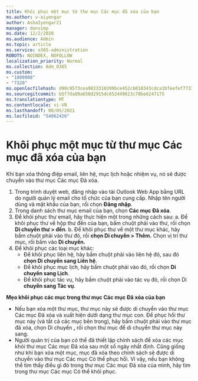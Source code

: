 ```yaml
---
title: Khôi phục một mục từ thư mục Các mục đã xóa của bạn
ms.author: v-aiyengar
author: AshaIyengar21
manager: dansimp
ms.date: 12/2/2020
ms.audience: Admin
ms.topic: article
ms.service: o365-administration
ROBOTS: NOINDEX, NOFOLLOW
localization_priority: Normal
ms.collection: Adm_O365
ms.custom:
- "1800008"
- "7320"
ms.openlocfilehash: d90c9573cea9823310399bce452cb010343cdca1bfeefef7733550125b20fffc
ms.sourcegitcommit: b5f7da89a650d2915dc652449623c78be6247175
ms.translationtype: MT
ms.contentlocale: vi-VN
ms.lasthandoff: 08/05/2021
ms.locfileid: "54062426"
---
```

# <a name="recover-an-item-from-your-deleted-items-folder"></a>Khôi phục một mục từ thư mục Các mục đã xóa của bạn

Khi bạn xóa thông điệp email, liên hệ, mục lịch hoặc nhiệm vụ, nó sẽ được chuyển vào thư mục Các mục Đã xóa.

1. Trong trình duyệt web, đăng nhập vào tài Outlook Web App bằng URL do người quản lý email cho tổ chức của bạn cung cấp. Nhập tên người dùng và mật khẩu của bạn, rồi chọn **Đăng nhập**.
1. Trong danh sách thư mục email của bạn, chọn **Các mục Đã xóa**.
1. Để khôi phục thư email, hãy thực hiện một trong những cách sau: a. Để khôi phục thư về hộp thư đến của bạn, bấm chuột phải vào thư, rồi chọn **Di chuyển thư > đến**.
    b. Để khôi phục thư về một thư mục khác, hãy bấm chuột phải vào thư đó, rồi **chọn Di chuyển > Thêm.** Chọn vị trí thư mục, rồi bấm vào **Di chuyển.**
4. Để khôi phục các loại mục khác:
    - Để khôi phục liên hệ, hãy bấm chuột phải vào liên hệ đó, sau đó **chọn Di chuyển sang Liên hệ**.
    - Để khôi phục mục lịch, hãy bấm chuột phải vào đó, rồi chọn **Di chuyển sang Lịch**.
    - Để khôi phục tác vụ, hãy bấm chuột phải vào tác vụ đó, rồi chọn Di **chuyển sang Tác vụ**.

**Mẹo khôi phục các mục trong thư mục Các mục Đã xóa của bạn**

- Nếu bạn xóa một thư mục, thư mục này sẽ được di chuyển vào thư mục Các mục Đã xóa và xuất hiện dưới dạng thư mục con. Để phục hồi thư mục này (và tất cả các mục bên trong), hãy bấm chuột phải vào thư mục đã xóa, chọn Di chuyển **,** rồi chọn thư mục để di chuyển thư mục này sang.
- Người quản trị của bạn có thể đã thiết lập chính sách để xóa các mục khỏi thư mục Các mục Đã xóa sau một số ngày nhất định. Cũng giống như khi bạn xóa một mục, mục đã xóa theo chính sách sẽ được di chuyển vào thư mục Các mục Có thể phục hồi. Vì vậy, nếu bạn không thể tìm thấy điều gì đó trong thư mục Các mục Đã xóa của mình, hãy tìm trong thư mục Các mục Có thể khôi phục.
